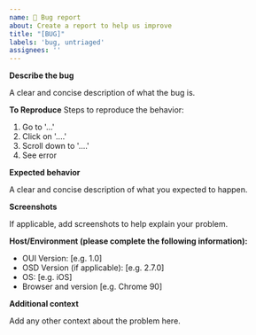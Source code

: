 ```yaml
---
name: 🐛 Bug report
about: Create a report to help us improve
title: "[BUG]"
labels: 'bug, untriaged'
assignees: ''
---
```


**Describe the bug**

A clear and concise description of what the bug is.

**To Reproduce**
Steps to reproduce the behavior:
1. Go to '...'
2. Click on '....'
3. Scroll down to '....'
4. See error

**Expected behavior**

A clear and concise description of what you expected to happen.

**Screenshots**

If applicable, add screenshots to help explain your problem.

**Host/Environment (please complete the following information):**
 - OUI Version: [e.g. 1.0]
 - OSD Version (if applicable): [e.g. 2.7.0]
 - OS: [e.g. iOS]
 - Browser and version [e.g. Chrome 90]

**Additional context**

Add any other context about the problem here.